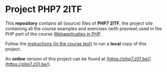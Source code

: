 # Project PHP7 2ITF

This **repository** contains all (source) files of **PHP7 2ITF**, the project site containing all the course examples and exercises (with preview) used in the PHP part of the course [Webapplicaties in PHP](https://itf-laravel.netlify.com/).

Follow the [instructions (in the course text)](https://itf-laravel.netlify.com/php/project.html) to run a **local** copy of this project.

An **online** version of this project can be found at [https://php7.z01.be/](https://php7.z01.be/).